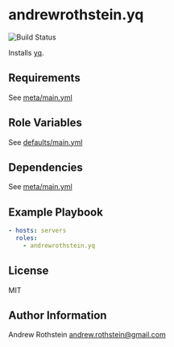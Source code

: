 andrewrothstein.yq
=========
![Build Status](https://github.com/andrewrothstein/ansible-yq/actions/workflows/build.yml/badge.svg)

Installs [yq](https://mikefarah.gitbook.io/yq/).

Requirements
------------

See [meta/main.yml](meta/main.yml)

Role Variables
--------------

See [defaults/main.yml](defaults/main.yml)

Dependencies
------------

See [meta/main.yml](meta/main.yml)

Example Playbook
----------------

```yml
- hosts: servers
  roles:
    - andrewrothstein.yq
```

License
-------

MIT

Author Information
------------------

Andrew Rothstein <andrew.rothstein@gmail.com>
